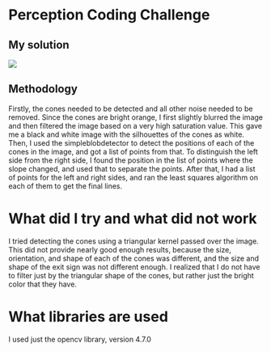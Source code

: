 # Perception Coding Challenge

## My solution

![](https://github.com/nikhilc1527/Perception-Coding-Challenge-WA/blob/main/static/my_output.png)

## Methodology

Firstly, the cones needed to be detected and all other noise needed to be removed. Since the cones are bright orange, I first slightly blurred the image and then filtered the image based on a very high saturation value. This gave me a black and white image with the silhouettes of the cones as white. Then, I used the simpleblobdetector to detect the positions of each of the cones in the image, and got a list of points from that. To distinguish the left side from the right side, I found the position in the list of points where the slope changed, and used that to separate the points. After that, I had a list of points for the left and right sides, and ran the least squares algorithm on each of them to get the final lines.

# What did I try and what did not work

I tried detecting the cones using a triangular kernel passed over the image. This did not provide nearly good enough results, because the size, orientation, and shape of each of the cones was different, and the size and shape of the exit sign was not different enough. I realized that I do not have to filter just by the triangular shape of the cones, but rather just the bright color that they have.

# What libraries are used

I used just the opencv library, version 4.7.0
